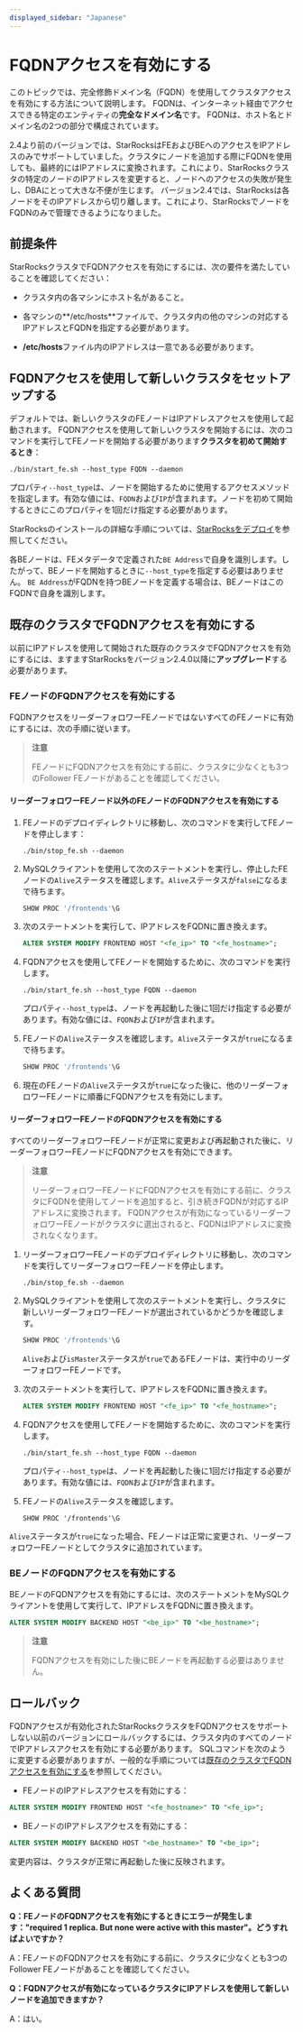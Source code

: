 ```yaml
---
displayed_sidebar: "Japanese"
---
```


# FQDNアクセスを有効にする

このトピックでは、完全修飾ドメイン名（FQDN）を使用してクラスタアクセスを有効にする方法について説明します。 FQDNは、インターネット経由でアクセスできる特定のエンティティの**完全なドメイン名**です。 FQDNは、ホスト名とドメイン名の2つの部分で構成されています。

2.4より前のバージョンでは、StarRocksはFEおよびBEへのアクセスをIPアドレスのみでサポートしていました。クラスタにノードを追加する際にFQDNを使用しても、最終的にはIPアドレスに変換されます。これにより、StarRocksクラスタの特定のノードのIPアドレスを変更すると、ノードへのアクセスの失敗が発生し、DBAにとって大きな不便が生じます。 バージョン2.4では、StarRocksは各ノードをそのIPアドレスから切り離します。これにより、StarRocksでノードをFQDNのみで管理できるようになりました。

## 前提条件

StarRocksクラスタでFQDNアクセスを有効にするには、次の要件を満たしていることを確認してください：

- クラスタ内の各マシンにホスト名があること。

- 各マシンの**/etc/hosts**ファイルで、クラスタ内の他のマシンの対応するIPアドレスとFQDNを指定する必要があります。

- **/etc/hosts**ファイル内のIPアドレスは一意である必要があります。

## FQDNアクセスを使用して新しいクラスタをセットアップする

デフォルトでは、新しいクラスタのFEノードはIPアドレスアクセスを使用して起動されます。 FQDNアクセスを使用して新しいクラスタを開始するには、次のコマンドを実行してFEノードを開始する必要があります**クラスタを初めて開始するとき**：

```Shell
./bin/start_fe.sh --host_type FQDN --daemon
```

プロパティ`--host_type`は、ノードを開始するために使用するアクセスメソッドを指定します。有効な値には、`FQDN`および`IP`が含まれます。ノードを初めて開始するときにこのプロパティを1回だけ指定する必要があります。

StarRocksのインストールの詳細な手順については、[StarRocksをデプロイ](../deployment/deploy_manually.md)を参照してください。

各BEノードは、FEメタデータで定義された`BE Address`で自身を識別します。したがって、BEノードを開始するときに`--host_type`を指定する必要はありません。 `BE Address`がFQDNを持つBEノードを定義する場合は、BEノードはこのFQDNで自身を識別します。

## 既存のクラスタでFQDNアクセスを有効にする

以前にIPアドレスを使用して開始された既存のクラスタでFQDNアクセスを有効にするには、ますますStarRocksをバージョン2.4.0以降に**アップグレード**する必要があります。

### FEノードのFQDNアクセスを有効にする

FQDNアクセスをリーダーフォロワーFEノードではないすべてのFEノードに有効にするには、次の手順に従います。

> **注意**
>
> FEノードにFQDNアクセスを有効にする前に、クラスタに少なくとも3つのFollower FEノードがあることを確認してください。

#### リーダーフォロワーFEノード以外のFEノードのFQDNアクセスを有効にする

1. FEノードのデプロイディレクトリに移動し、次のコマンドを実行してFEノードを停止します：

    ```Shell
    ./bin/stop_fe.sh --daemon
    ```

2. MySQLクライアントを使用して次のステートメントを実行し、停止したFEノードの`Alive`ステータスを確認します。`Alive`ステータスが`false`になるまで待ちます。

    ```SQL
    SHOW PROC '/frontends'\G
    ```

3. 次のステートメントを実行して、IPアドレスをFQDNに置き換えます。

    ```SQL
    ALTER SYSTEM MODIFY FRONTEND HOST "<fe_ip>" TO "<fe_hostname>";
    ```

4. FQDNアクセスを使用してFEノードを開始するために、次のコマンドを実行します。

    ```Shell
    ./bin/start_fe.sh --host_type FQDN --daemon
    ```

    プロパティ`--host_type`は、ノードを再起動した後に1回だけ指定する必要があります。有効な値には、`FQDN`および`IP`が含まれます。

5. FEノードの`Alive`ステータスを確認します。`Alive`ステータスが`true`になるまで待ちます。

    ```SQL
    SHOW PROC '/frontends'\G
    ```

6. 現在のFEノードの`Alive`ステータスが`true`になった後に、他のリーダーフォロワーFEノードに順番にFQDNアクセスを有効にします。

#### リーダーフォロワーFEノードのFQDNアクセスを有効にする

すべてのリーダーフォロワーFEノードが正常に変更および再起動された後に、リーダーフォロワーFEノードにFQDNアクセスを有効にできます。

> **注意**
>
> リーダーフォロワーFEノードにFQDNアクセスを有効にする前に、クラスタにFQDNを使用してノードを追加すると、引き続きFQDNが対応するIPアドレスに変換されます。 FQDNアクセスが有効になっているリーダーフォロワーFEノードがクラスタに選出されると、FQDNはIPアドレスに変換されなくなります。

1. リーダーフォロワーFEノードのデプロイディレクトリに移動し、次のコマンドを実行してリーダーフォロワーFEノードを停止します。

    ```Shell
    ./bin/stop_fe.sh --daemon
    ```

2. MySQLクライアントを使用して次のステートメントを実行し、クラスタに新しいリーダーフォロワーFEノードが選出されているかどうかを確認します。

    ```SQL
    SHOW PROC '/frontends'\G
    ```

    `Alive`および`isMaster`ステータスが`true`であるFEノードは、実行中のリーダーフォロワーFEノードです。

3. 次のステートメントを実行して、IPアドレスをFQDNに置き換えます。

    ```SQL
    ALTER SYSTEM MODIFY FRONTEND HOST "<fe_ip>" TO "<fe_hostname>";
    ```

4. FQDNアクセスを使用してFEノードを開始するために、次のコマンドを実行します。

    ```Shell
    ./bin/start_fe.sh --host_type FQDN --daemon
    ```

    プロパティ`--host_type`は、ノードを再起動した後に1回だけ指定する必要があります。有効な値には、`FQDN`および`IP`が含まれます。

5. FEノードの`Alive`ステータスを確認します。

    ```Plain
    SHOW PROC '/frontends'\G
    ```

  `Alive`ステータスが`true`になった場合、FEノードは正常に変更され、リーダーフォロワーFEノードとしてクラスタに追加されています。

### BEノードのFQDNアクセスを有効にする

BEノードのFQDNアクセスを有効にするには、次のステートメントをMySQLクライアントを使用して実行して、IPアドレスをFQDNに置き換えます。

```SQL
ALTER SYSTEM MODIFY BACKEND HOST "<be_ip>" TO "<be_hostname>";
```

> **注意**
>
> FQDNアクセスを有効にした後にBEノードを再起動する必要はありません。

## ロールバック

FQDNアクセスが有効化されたStarRocksクラスタをFQDNアクセスをサポートしない以前のバージョンにロールバックするには、クラスタ内のすべてのノードでIPアドレスアクセスを有効にする必要があります。 SQLコマンドを次のように変更する必要がありますが、一般的な手順については[既存のクラスタでFQDNアクセスを有効にする](#enable-fqdn-access-in-an-existing-cluster)を参照してください。

- FEノードのIPアドレスアクセスを有効にする：

```SQL
ALTER SYSTEM MODIFY FRONTEND HOST "<fe_hostname>" TO "<fe_ip>";
```

- BEノードのIPアドレスアクセスを有効にする：

```SQL
ALTER SYSTEM MODIFY BACKEND HOST "<be_hostname>" TO "<be_ip>";
```

変更内容は、クラスタが正常に再起動した後に反映されます。

## よくある質問

**Q：FEノードのFQDNアクセスを有効にするときにエラーが発生します："required 1 replica. But none were active with this master"。どうすればよいですか？**

A：FEノードのFQDNアクセスを有効にする前に、クラスタに少なくとも3つのFollower FEノードがあることを確認してください。

**Q：FQDNアクセスが有効になっているクラスタにIPアドレスを使用して新しいノードを追加できますか？**

A：はい。